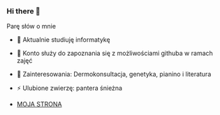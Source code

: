 ### Hi there 👋


Parę słów o mnie

- 🔭 Aktualnie studiuję informatykę
- 🌱 Konto służy do zapoznania się z możliwościami githuba w ramach zajęć
- 💬 Zainteresowania: Dermokonsultacja, genetyka, pianino i literatura
- ⚡ Ulubione zwierzę: pantera śnieżna

- [MOJA STRONA](irvinnee.github.io/)
